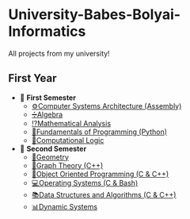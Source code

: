 # University-Babes-Bolyai-Informatics
All projects from my university!
## First Year
* 📂 **First Semester**
  * [⚙️Computer Systems Architecture (Assembly)](https://github.com/razvandusa/University-Babes-Bolyai-Informatics/tree/main/First%20Year/First%20Semester/Computer%20systems%20architecture%20(Assembly))
  * [➗Algebra](https://github.com/razvandusa/University-Babes-Bolyai-Informatics/tree/main/First%20Year/First%20Semester/Algebra)
  * [⁉️Mathematical Analysis](https://github.com/razvandusa/University-Babes-Bolyai-Informatics/tree/main/First%20Year/First%20Semester/Mathematical%20analysis)
  * [🔰Fundamentals of Programming (Python)](https://github.com/razvandusa/University-Babes-Bolyai-Informatics/tree/main/First%20Year/First%20Semester/Fundamentals%20of%20Programming%20(Python))
  * [🗿Computational Logic](https://github.com/razvandusa/University-Babes-Bolyai-Informatics/tree/main/First%20Year/First%20Semester/Computational%20Logic)
* 📂 **Second Semester**
  * [📐Geometry](https://github.com/razvandusa/University-Babes-Bolyai-Informatics/tree/main/First%20Year/Second%20Semester/Geometry)
  * [🍇Graph Theory (C++)](https://github.com/razvandusa/University-Babes-Bolyai-Informatics/tree/main/First%20Year/Second%20Semester/Graph%20Theory%20(C%2B%2B))
  * [🌅Object Oriented Programming (C & C++)](https://github.com/razvandusa/University-Babes-Bolyai-Informatics/tree/main/First%20Year/Second%20Semester/Object%20Oriented%20Programming%20(C%20%26%20C%2B%2B))
  * [💻Operating Systems (C & Bash)](https://github.com/razvandusa/University-Babes-Bolyai-Informatics/tree/main/First%20Year/Second%20Semester/Operating%20Systems%20(C%20%26%20Bash))
  * [📚Data Structures and Algorithms (C & C++)](https://github.com/razvandusa/University-Babes-Bolyai-Informatics/tree/main/First%20Year/Second%20Semester/Data%20Structures%20and%20Algorithms%20(C%20%26%20C%2B%2B))
  * [📊Dynamic Systems](https://github.com/razvandusa/University-Babes-Bolyai-Informatics/tree/main/First%20Year/Second%20Semester/Dynamic%20Systems/Workshops)
